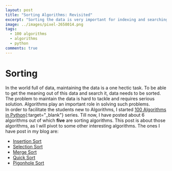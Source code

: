 ```yaml
---
layout: post
title: "Sorting Algorithms: Revisited"
excerpt: "Sorting the data is very important for indexing and searching. A lot of sorting algorithms have been developed so far to meet the current needs of speed."
image: ../images/pixel-2658014.png
tags: 
  - 100 algorithms
  - algorithms
  - python
comments: true
---
```

# Sorting
In the world full of data, maintaining the data is a one hectic task. To be able to get the meaning out of this data and search it, data needs to be sorted. The problem to maintain the data is hard to tackle and requires serious solution. Algorithms play an important role in solving such problems.<br />
In order to facilitate the students new to Algorithms, I started [100 Algorithms in Python](/100-algorithms){:target="_blank"} series. Till now, I have posted about 6 algorithms out of which **five** are sorting algorithms. This post is about those algorithms, as I will pivot to some other interesting algorithms. The ones I have post in my blog are:
* [Insertion Sort][1]
* [Selection Sort][2]
* [Merge Sort][3]
* [Quick Sort][4]
* [Pigonhole Sort][5]

[1]: /binary-search-insertion-sort
[2]: /selection-sort
[3]: /merge-sort
[4]: /quick-sort
[5]: /pigeonhole-sort


